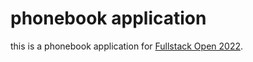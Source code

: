 # phonebook application

this is a phonebook application for
[Fullstack Open 2022](https://fullstackopen.com/).